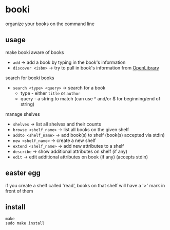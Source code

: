 # booki
organize your books on the command line

## usage
make booki aware of books
* `add` -> add a book by typing in the book's information
* `discover <isbn>` -> try to pull in book's information from [OpenLibrary](https://openlibrary.org)

search for booki books
* `search <type> <query>` -> search for a book
  * type - either `title` or `author`
  * query - a string to match (can use ^ and/or $ for beginning/end of string)

manage shelves
* `shelves` -> list all shelves and their counts
* `browse <shelf_name>` -> list all books on the given shelf
* `addto <shelf_name>` -> add book(s) to shelf (book(s) accepted via stdin)
* `new <shelf_name>` -> create a new shelf
* `extend <shelf_name>` -> add new attributes to a shelf
* `describe` -> show additional attributes on shelf (if any)
* `edit` -> edit additional attributes on book (if any) (accepts stdin)

## easter egg
if you create a shelf called 'read', books on that shelf will have a '>' mark in front of them

## install
```
make
sudo make install
```
